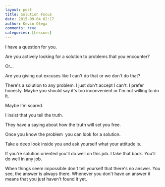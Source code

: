 ```yaml
---
layout: post
title: Solution Focus
date: 2015-09-04 02:17
author: Kevin Olega
comments: true
categories: [Lessons]
---
```

I have a question for you.

Are you actively looking for a solution to problems that you encounter?

Or...

Are you giving out excuses like I can't do that or we don't do that?

There's a solution to any problem. I just don't accept I can't. I prefer honesty. Maybe you should say it's too inconvenient or I'm not willing to do it.

Maybe I'm scared.

I insist that you tell the truth.

They have a saying about how the truth will set you free.

Once you know the problem  you can look for a solution.

Take a deep look inside you and ask yourself what your attitude is.

If you're solution oriented you'll do well on this job. I take that back. You'll do well in any job.

When things seem impossible don't tell yourself that there's no answer. You see, the answer is always there. Whenever you don't have an answer it means that you just haven't found it yet.
